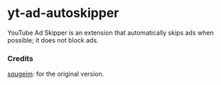 # yt-ad-autoskipper

YouTube Ad Skipper is an extension that automatically skips ads when possible; it does not block ads.

### Credits
[squgeim](https://github.com/squgeim): for the original version.

